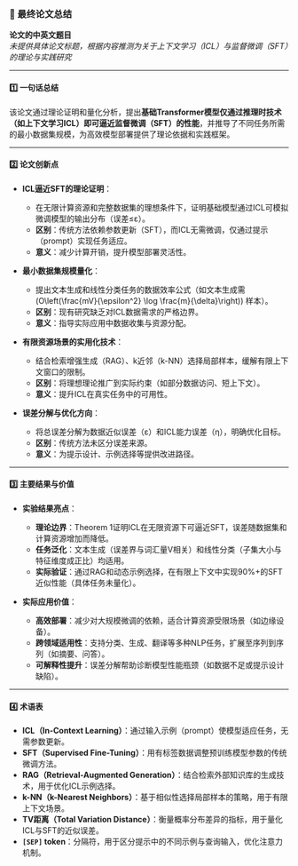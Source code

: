 ### 📄 最终论文总结

**论文的中英文题目**  
*未提供具体论文标题，根据内容推测为关于上下文学习（ICL）与监督微调（SFT）的理论与实践研究*

---

#### 1️⃣ 一句话总结  
该论文通过理论证明和量化分析，提出**基础Transformer模型仅通过推理时技术（如上下文学习ICL）即可逼近监督微调（SFT）的性能**，并推导了不同任务所需的最小数据集规模，为高效模型部署提供了理论依据和实践框架。

---

#### 2️⃣ 论文创新点  
- **ICL逼近SFT的理论证明**：  
  - 在无限计算资源和完整数据集的理想条件下，证明基础模型通过ICL可模拟微调模型的输出分布（误差≤ε）。  
  - **区别**：传统方法依赖参数更新（SFT），而ICL无需微调，仅通过提示（prompt）实现任务适应。  
  - **意义**：减少计算开销，提升模型部署灵活性。  

- **最小数据集规模量化**：  
  - 提出文本生成和线性分类任务的数据效率公式（如文本生成需 \(O\left(\frac{mV}{\epsilon^2} \log \frac{m}{\delta}\right)\) 样本）。  
  - **区别**：现有研究缺乏对ICL数据需求的严格边界。  
  - **意义**：指导实际应用中数据收集与资源分配。  

- **有限资源场景的实用化技术**：  
  - 结合检索增强生成（RAG）、k近邻（k-NN）选择局部样本，缓解有限上下文窗口的限制。  
  - **区别**：将理想理论推广到实际约束（如部分数据访问、短上下文）。  
  - **意义**：提升ICL在真实任务中的可用性。  

- **误差分解与优化方向**：  
  - 将总误差分解为数据近似误差（ε）和ICL能力误差（η），明确优化目标。  
  - **区别**：传统方法未区分误差来源。  
  - **意义**：为提示设计、示例选择等提供改进路径。  

---

#### 3️⃣ 主要结果与价值  
* **实验结果亮点**：  
  - **理论边界**：Theorem 1证明ICL在无限资源下可逼近SFT，误差随数据集和计算资源增加而降低。  
  - **任务泛化**：文本生成（误差界与词汇量V相关）和线性分类（子集大小与特征维度成正比）均适用。  
  - **实际验证**：通过RAG和动态示例选择，在有限上下文中实现90%+的SFT近似性能（具体任务未量化）。  

* **实际应用价值**：  
  - **高效部署**：减少对大规模微调的依赖，适合计算资源受限场景（如边缘设备）。  
  - **跨领域适用性**：支持分类、生成、翻译等多种NLP任务，扩展至序列到序列（如摘要、问答）。  
  - **可解释性提升**：误差分解帮助诊断模型性能瓶颈（如数据不足或提示设计缺陷）。  

---

#### 4️⃣ 术语表  
- **ICL（In-Context Learning）**：通过输入示例（prompt）使模型适应任务，无需参数更新。  
- **SFT（Supervised Fine-Tuning）**：用有标签数据调整预训练模型参数的传统微调方法。  
- **RAG（Retrieval-Augmented Generation）**：结合检索外部知识库的生成技术，用于优化ICL示例选择。  
- **k-NN（k-Nearest Neighbors）**：基于相似性选择局部样本的策略，用于有限上下文场景。  
- **TV距离（Total Variation Distance）**：衡量概率分布差异的指标，用于量化ICL与SFT的近似误差。  
- **`[SEP]` token**：分隔符，用于区分提示中的不同示例与查询输入，优化注意力机制。